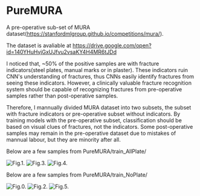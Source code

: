 # PureMURA
A pre-operative sub-set of MURA dataset(https://stanfordmlgroup.github.io/competitions/mura/).

The dataset is avaliable at https://drive.google.com/open?id=140YHuHvjGxUJfvu2vsaKY4H4MR6tJDd

I noticed that, ~50% of the positive samples are with fracture indicators(steel plates, manual marks or in plaster). These indicators ruin CNN's understanding of fractures, thus CNNs easily identify fractures from seeing these indicators. However, a clinically valuable fracture recognition system should be capable of recognizing fractures from pre-operative samples rather than post-operative samples. 

Therefore, I mannually divided MURA dataset into two subsets, the subset with fracture indicators or pre-operative subset without indicators. By training models with the pre-operative subset, classification should be based on visual clues of fractures, not the indicators. Some post-operative samples may remain in the pre-operative dataset due to mistakes of mannual labour, but they are minority after all.

Below are a few samples from PureMURA/train_AllPlate/

![Fig.1.](https://github.com/huangyjhust/PureMURA/blob/master/samples/1_Plaster.png)
![Fig.3.](https://github.com/huangyjhust/PureMURA/blob/master/samples/2_Plate.png)
![Fig.4.](https://github.com/huangyjhust/PureMURA/blob/master/samples/3_Mark.png)

Below are a few samples from PureMURA/train_NoPlate/

![Fig.0.](https://github.com/huangyjhust/PureMURA/blob/master/samples/1_NoPlate.png)
![Fig.2.](https://github.com/huangyjhust/PureMURA/blob/master/samples/2_NoPlate.png)
![Fig.5.](https://github.com/huangyjhust/PureMURA/blob/master/samples/3_NoPlate.png)
